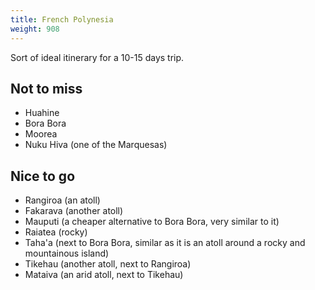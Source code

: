 ```yaml
---
title: French Polynesia
weight: 908
---
```


Sort of ideal itinerary for a 10-15 days trip.

## Not to miss

* Huahine
* Bora Bora
* Moorea
* Nuku Hiva (one of the Marquesas)

## Nice to go

* Rangiroa (an atoll)
* Fakarava (another atoll)
* Mauputi (a cheaper alternative to Bora Bora, very similar to it)
* Raiatea (rocky)
* Taha'a (next to Bora Bora, similar as it is an atoll around a rocky and mountainous island)
* Tikehau (another atoll, next to Rangiroa)
* Mataiva (an arid atoll, next to Tikehau)

